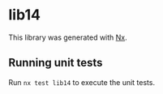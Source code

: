 # lib14

This library was generated with [Nx](https://nx.dev).

## Running unit tests

Run `nx test lib14` to execute the unit tests.
